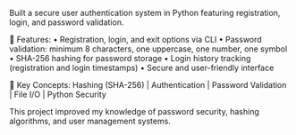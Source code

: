 Built a secure user authentication system in Python featuring registration, login, and password validation.

🧩 Features:
• Registration, login, and exit options via CLI
• Password validation: minimum 8 characters, one uppercase, one number, one symbol
• SHA-256 hashing for password storage
• Login history tracking (registration and login timestamps)
• Secure and user-friendly interface

🧠 Key Concepts:
Hashing (SHA-256) | Authentication | Password Validation | File I/O | Python Security

This project improved my knowledge of password security, hashing algorithms, and user management systems.
